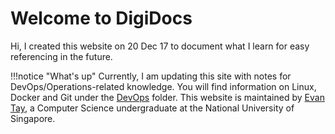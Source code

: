 # Welcome to DigiDocs

Hi, I created this website on 20 Dec 17 to document what I learn for easy referencing in the future.

!!!notice "What's up"
    Currently, I am updating this site with notes for DevOps/Operations-related knowledge. You will find information on Linux, Docker and Git under the [DevOps](DevvOps/) folder.
This website is maintained by [Evan Tay](http://www.evantay.com), a Computer Science undergraduate at the National University of Singapore.
